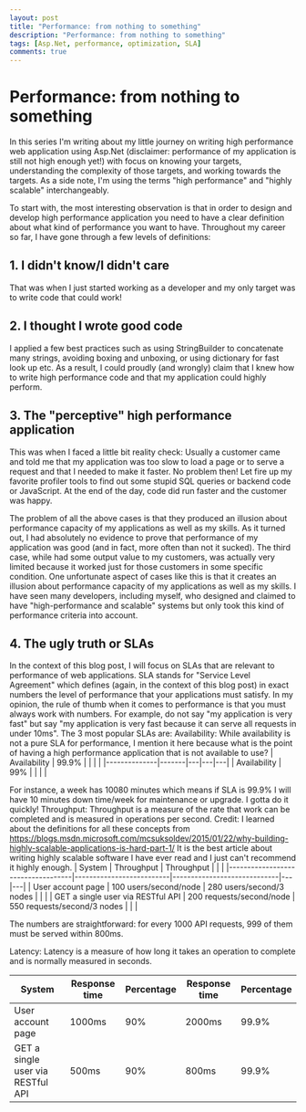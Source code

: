 ```yaml
---
layout: post
title: "Performance: from nothing to something"
description: "Performance: from nothing to something"
tags: [Asp.Net, performance, optimization, SLA]
comments: true
---
```


# Performance: from nothing to something

In this series I'm writing about my little journey on writing high performance web application using Asp.Net (disclaimer: performance of my application is still not high enough yet!) with focus on knowing your targets, understanding the complexity of those targets, and working towards the targets. As a side note, I'm using the terms "high performance" and "highly scalable" interchangeably.

To start with, the most interesting observation is that in order to design and develop high performance application you need to have a clear definition about what kind of performance you want to have. Throughout my career so far, I have gone through a few levels of definitions:

## 1. I didn't know/I didn't care
That was when I just started working as a developer and my only target was to write code that could work!
## 2. I thought I wrote good code
I applied a few best practices such as using StringBuilder to concatenate many strings, avoiding boxing and unboxing, or using dictionary for fast look up etc. As a result, I could proudly (and wrongly) claim that I knew how to write high performance code and that my application could highly perform.
## 3. The "perceptive" high performance application
This was when I faced a little bit reality check: Usually a customer came and told me that my application was too slow to load a page or to serve a request and that I needed to make it faster. No problem then! Let fire up my favorite profiler tools to find out some stupid SQL queries or backend code or JavaScript. At the end of the day, code did run faster and the customer was happy. 

The problem of all the above cases is that they produced an illusion about performance capacity of my applications as well as my skills. As it turned out, I had absolutely no evidence to prove that performance of my application was good (and in fact, more often than not it sucked). The third case, while had some output value to my customers, was actually very limited because it worked just for those customers in some specific condition. One unfortunate aspect of cases like this is that it creates an illusion about performance capacity of my applications as well as my skills. I have seen many developers, including myself, who designed and claimed to have "high-performance and scalable" systems but only took this kind of performance criteria into account.
## 4. The ugly truth or SLAs
In the context of this blog post, I will focus on SLAs that are relevant to performance of web applications. SLA stands for "Service Level Agreement" which defines (again, in the context of this blog post) in exact numbers the level of performance that your applications must satisfy. In my opinion, the rule of thumb when it comes to performance is that you must always work with numbers. For example, do not say "my application is very fast" but say "my application is very fast because it can serve all requests in under 10ms". The 3 most popular SLAs are:
Availability: While availability is not a pure SLA for performance, I mention it here because what is the point of having a high performance application that is not available to use?
| Availability | 99.9% |   |   |   |
|--------------|-------|---|---|---|
| Availability | 99%   |   |   |   |

For instance, a week has 10080 minutes which means if SLA is 99.9% I will have 10 minutes down time/week for maintenance or upgrade. I gotta do it quickly!
Throughput: Throughput is a measure of the rate that work can be completed and is measured in operations per second.
Credit: I learned about the definitions for all these concepts from https://blogs.msdn.microsoft.com/mcsuksoldev/2015/01/22/why-building-highly-scalable-applications-is-hard-part-1/ It is the best article about writing highly scalable software I have ever read and I just can't recommend it highly enough.
| System                            | Throughput               | Throughput                  |   |   |
|-----------------------------------|--------------------------|-----------------------------|---|---|
| User account page                 | 100 users/second/node    | 280 users/second/3 nodes    |   |   |
| GET a single user via RESTful API | 200 requests/second/node | 550 requests/second/3 nodes |   |   |

The numbers are straightforward: for every 1000 API requests, 999 of them must be served within 800ms.

Latency: Latency is a measure of how long it takes an operation to complete and is normally measured in seconds. 

| System                            | Response time | Percentage | Response time | Percentage |
|-----------------------------------|---------------|------------|---------------|------------|
| User account page                 | 1000ms        | 90%        | 2000ms        | 99.9%      |
| GET a single user via RESTful API | 500ms         | 90%        | 800ms         | 99.9%      |
